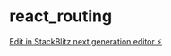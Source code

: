 # react_routing

[Edit in StackBlitz next generation editor ⚡️](https://stackblitz.com/~/github.com/Omanhene20/react_routing)